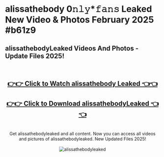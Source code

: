 # alissathebody 0𝚗𝚕𝚢*𝚏𝚊𝚗𝚜 Leaked New Video & Photos February 2025 #b61z9

<h2>alissathebodyLeaked Videos And Photos - Update Files 2025!</h2>
<br>
<div align="center">
<h2><a href="https://mediaupload.pro?title=alissathebody&ref=11F" rel="nofollow">👉👉 Click to Watch alissathebody Leaked 👈👈</a></h2>
<h2><a href="https://mediaupload.pro?title=alissathebody&ref=11F" rel="nofollow">👉👉 Click to Download alissathebodyLeaked 👈👈</a></h2>
<br>
Get alissathebodyleaked and all content. Now you can access all videos and pictures of alissathebodyleaked. New Updated Files 2025!
<br>
<br>
<a href="https://mediaupload.pro?title=alissathebody&ref=11F" rel="nofollow" data-target="animated-image.originalLink"><img src="https://i.ibb.co/Gkj2r4b/banner.png" alt="alissathebodyleaked" style="max-width: 100%; display: inline-block;" data-target="animated-image.originalImage"></a>
</div>
<br>

